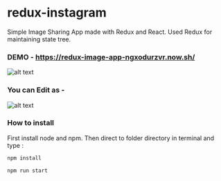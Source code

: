 # redux-instagram
Simple Image Sharing App made with Redux and React. Used Redux for maintaining state tree.

### DEMO - https://redux-image-app-ngxodurzvr.now.sh/



![alt text](https://i.imgur.com/iUKTI51.png)
### You can Edit as - 
![alt text](https://i.imgur.com/3YS7uIs.png)


### How to install
First install node and npm. Then direct to folder directory in terminal and type :

```js
npm install
```

```js
npm run start
```
